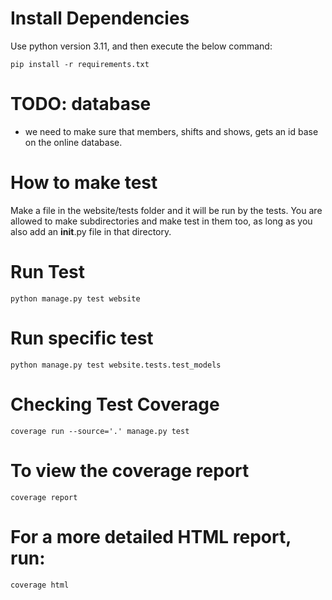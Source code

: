 # Install Dependencies
Use python version 3.11, and then execute the below command:
```
pip install -r requirements.txt
```

# TODO: database
- we need to make sure that members, shifts and shows, gets an id base on the online database. 

# How to make test
Make a file in the website/tests folder and it will be run by the tests.
You are allowed to make subdirectories and make test in them too, as long as you also add an __init__.py file in that directory. 

# Run Test
```
python manage.py test website
```

# Run specific test
```
python manage.py test website.tests.test_models
```


# Checking Test Coverage
```
coverage run --source='.' manage.py test
```

# To view the coverage report
```
coverage report
```

# For a more detailed HTML report, run:
```
coverage html
```
